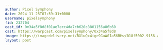 ```yaml
---
author: Pixel Symphony
date: 2024-11-25T07:59:31+0000
username: pixelsymphony
fid: 232704
cast_id: 0x34a5f8d8f01ae7ecc4da7cb620c8801156a86b60
cast: https://warpcast.com/pixelsymphony/0x34a5f8d8
image: https://imagedelivery.net/BXluQx4ige9GuW0Ia56BHw/018f5002-9156-451e-6d4b-f80bb779b100/original
layout: post
---
```

  

<img src='https://imagedelivery.net/BXluQx4ige9GuW0Ia56BHw/018f5002-9156-451e-6d4b-f80bb779b100/original' alt='' referrerpolicy='no-referrer'/>